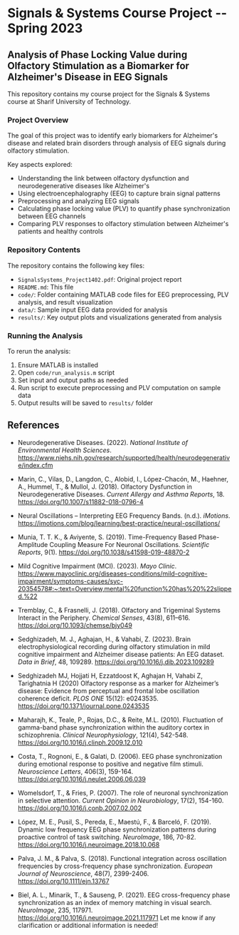 # Signals & Systems Course Project -- Spring 2023

## Analysis of Phase Locking Value during Olfactory Stimulation as a Biomarker for Alzheimer's Disease in EEG Signals

This repository contains my course project for the Signals & Systems course at Sharif University of Technology.

### Project Overview

The goal of this project was to identify early biomarkers for Alzheimer's disease and related brain disorders through analysis of EEG signals during olfactory stimulation.  

Key aspects explored:

- Understanding the link between olfactory dysfunction and neurodegenerative diseases like Alzheimer's  
- Using electroencephalography (EEG) to capture brain signal patterns
- Preprocessing and analyzing EEG signals  
- Calculating phase locking value (PLV) to quantify phase synchronization between EEG channels 
- Comparing PLV responses to olfactory stimulation between Alzheimer's patients and healthy controls

### Repository Contents

The repository contains the following key files:

- `SignalsSystems_Project1402.pdf`: Original project report  
- `README.md`: This file
- `code/`: Folder containing MATLAB code files for EEG preprocessing, PLV analysis, and result visualization
- `data/`: Sample input EEG data provided for analysis  
- `results/`: Key output plots and visualizations generated from analysis

### Running the Analysis

To rerun the analysis:

1. Ensure MATLAB is installed
2. Open `code/run_analysis.m` script  
3. Set input and output paths as needed 
4. Run script to execute preprocessing and PLV computation on sample data
5. Output results will be saved to `results/` folder


## References

- Neurodegenerative Diseases. (2022). *National Institute of Environmental Health Sciences*. https://www.niehs.nih.gov/research/supported/health/neurodegenerative/index.cfm

- Marin, C., Vilas, D., Langdon, C., Alobid, I., López-Chacón, M., Haehner, A., Hummel, T., & Mullol, J. (2018). Olfactory Dysfunction in Neurodegenerative Diseases. *Current Allergy and Asthma Reports*, 18. https://doi.org/10.1007/s11882-018-0796-4

- Neural Oscillations – Interpreting EEG Frequency Bands. (n.d.). *iMotions*. https://imotions.com/blog/learning/best-practice/neural-oscillations/ 

- Munia, T. T. K., & Aviyente, S. (2019). Time-Frequency Based Phase-Amplitude Coupling Measure For Neuronal Oscillations. *Scientific Reports*, 9(1). https://doi.org/10.1038/s41598-019-48870-2

- Mild Cognitive Impairment (MCI). (2023). *Mayo Clinic*. https://www.mayoclinic.org/diseases-conditions/mild-cognitive-impairment/symptoms-causes/syc-20354578#:~:text=Overview,mental%20function%20has%20%22slipped.%22 

- Tremblay, C., & Frasnelli, J. (2018). Olfactory and Trigeminal Systems Interact in the Periphery. *Chemical Senses*, 43(8), 611–616. https://doi.org/10.1093/chemse/bjy049

- Sedghizadeh, M. J., Aghajan, H., & Vahabi, Z. (2023). Brain electrophysiological recording during olfactory stimulation in mild cognitive impairment and Alzheimer disease patients: An EEG dataset. *Data in Brief*, 48, 109289. https://doi.org/10.1016/j.dib.2023.109289  

- Sedghizadeh MJ, Hojjati H, Ezzatdoost K, Aghajan H, Vahabi Z, Tarighatnia H (2020) Olfactory response as a marker for Alzheimer’s disease: Evidence from perceptual and frontal lobe oscillation coherence deficit. *PLOS ONE* 15(12): e0243535. https://doi.org/10.1371/journal.pone.0243535

- Maharajh, K., Teale, P., Rojas, D.C., & Reite, M.L. (2010). Fluctuation of gamma-band phase synchronization within the auditory cortex in schizophrenia. *Clinical Neurophysiology*, 121(4), 542-548. https://doi.org/10.1016/j.clinph.2009.12.010  

- Costa, T., Rognoni, E., & Galati, D. (2006). EEG phase synchronization during emotional response to positive and negative film stimuli. *Neuroscience Letters*, 406(3), 159-164. https://doi.org/10.1016/j.neulet.2006.06.039

- Womelsdorf, T., & Fries, P. (2007). The role of neuronal synchronization in selective attention. *Current Opinion in Neurobiology*, 17(2), 154-160. https://doi.org/10.1016/j.conb.2007.02.002

- López, M. E., Pusil, S., Pereda, E., Maestú, F., & Barceló, F. (2019). Dynamic low frequency EEG phase synchronization patterns during proactive control of task switching. *NeuroImage*, 186, 70-82. https://doi.org/10.1016/j.neuroimage.2018.10.068  

- Palva, J. M., & Palva, S. (2018). Functional integration across oscillation frequencies by cross-frequency phase synchronization. *European Journal of Neuroscience*, 48(7), 2399-2406. https://doi.org/10.1111/ejn.13767

- Biel, A. L., Minarik, T., & Sauseng, P. (2021). EEG cross-frequency phase synchronization as an index of memory matching in visual search. *NeuroImage*, 235, 117971. https://doi.org/10.1016/j.neuroimage.2021.117971
Let me know if any clarification or additional information is needed!
